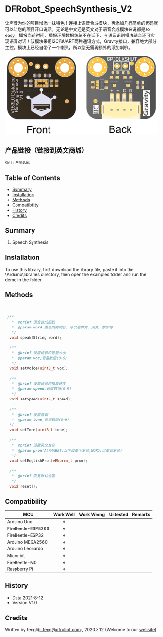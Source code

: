 # DFRobot_SpeechSynthesis_V2

让声音为你的项目增添一抹特色！连接上语音合成模块，再添加几行简单的代码就可以让您的项目开口说话。无论是中文还是英文对于语音合成模块来说都是so easy，播报当前时间，播报环境数据统统不在话下，与语音识别模块结合还可实现语音对话！该模块采用I2C和UART两种通讯方式，Gravity接口，兼容绝大部分主控。模块上已经自带了一个喇叭，所以您无需再额外的添加喇叭。
   

![正反面svg效果图](https://github.com/cdjq/DFRobot_4DIO_S/raw/master/resources/images/SEN0245svg4.png)

## 产品链接（链接到英文商城）
    SKU：产品名称

## Table of Contents

* [Summary](#summary)
* [Installation](#installation)
* [Methods](#methods)
* [Compatibility](#compatibility)
* [History](#history)
* [Credits](#credits)

## Summary

   1. Speech Synthesis <br>


## Installation

To use this library, first download the library file, paste it into the \Arduino\libraries directory, then open the examples folder and run the demo in the folder.

## Methods

```C++
    
    
 /**
   *  @brief 语音合成函数
   *  @param word 要合成的内容，可以是中文，英文，数字等
   */
  void speak(String word);

  /**
   *  @brief 设置语音的音量大小
   *  @param voc,音量数值(0-9)
   */
  void setVoice(uint8_t voc);

  /**
   *  @brief 设置语音的播放速度
   *  @param speed,速度数值(0-9)
   */
  void setSpeed(uint8_t speed);

  /**
   *  @brief 设置音调
   *  @param tone,音调数值(0-9)
  */
  void setTone(uint8_t tone);

  /**
   *  @brief 设置英文发音
   *  @param pron(ALPHABET:以字母单个发音,WORD:以单词发音)
   */
  void setEnglishPron(eENpron_t pron);

  /**
   *  @brief 恢复默认设置
   */
  void reset();
```

## Compatibility

MCU                | Work Well    | Work Wrong   | Untested    | Remarks
------------------ | :----------: | :----------: | :---------: | -----
Arduino Uno        |      √       |              |             | 
FireBeetle-ESP8266        |      √       |              |             | 
FireBeetle-ESP32        |      √       |              |             | 
Arduino MEGA2560        |      √       |              |             | 
Arduino Leonardo|      √       |              |             | 
Micro:bit        |      √       |              |             | 
FireBeetle-M0        |      √       |              |             | 
Raspberry Pi      |      √       |              |             | 

## History

- Data 2021-8-12
- Version V1.0


## Credits

Written by fengli(li.feng@dfrobot.com), 2020.8.12 (Welcome to our [website](https://www.dfrobot.com/))





